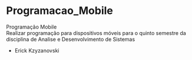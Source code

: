 # Programacao_Mobile
Programação Mobile
<br>
Realizar programação para dispositivos móveis para o quinto semestre da disciplina de Analise e Desenvolvimento de Sistemas
<br>
- Erick Kzyzanovski
